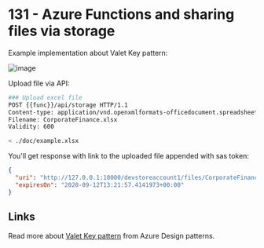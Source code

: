 # 131 - Azure Functions and sharing files via storage

Example implementation about Valet Key pattern:

![image](https://user-images.githubusercontent.com/2357647/92996451-560c0200-f514-11ea-84eb-022f929ffa7d.png)

Upload file via API:

```bash
### Upload excel file
POST {{func}}/api/storage HTTP/1.1
Content-type: application/vnd.openxmlformats-officedocument.spreadsheetml.sheet
Filename: CorporateFinance.xlsx
Validity: 600

< ./doc/example.xlsx
```

You'll get response with link to the uploaded file appended with sas token:

```json
{
  "uri": "http://127.0.0.1:10000/devstoreaccount1/files/CorporateFinance.xlsx?sv=2019-12-12&se=2020-09-12T13%3A21%3A57Z&sr=b&sp=r&sig=qdzylLTO8JkhtgDn3Soc1TaP0OLQ6vUQ4N0ZetDKLOM%3D",
  "expiresOn": "2020-09-12T13:21:57.4141973+00:00"
}
```

## Links

Read more about [Valet Key pattern](https://docs.microsoft.com/en-us/azure/architecture/patterns/valet-key) from
Azure Design patterns.